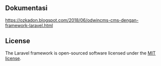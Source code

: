## Dokumentasi
<a href="https://ozkadon.blogspot.com/2018/06/odwincms-cms-dengan-framework-laravel.html">https://ozkadon.blogspot.com/2018/06/odwincms-cms-dengan-framework-laravel.html</a>

## License

The Laravel framework is open-sourced software licensed under the [MIT license](https://opensource.org/licenses/MIT).
